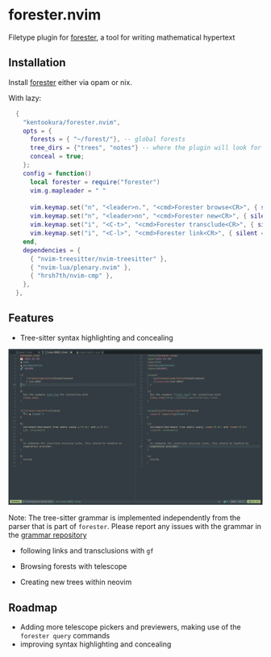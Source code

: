 # forester.nvim

Filetype plugin for [forester](https://sr.ht/~jonsterling/forester/), a tool
for writing mathematical hypertext

## Installation

Install [forester](https://git.sr.ht/~jonsterling/ocaml-forester) either via
opam or nix.

With lazy:

```lua
  {
    "kentookura/forester.nvim",
    opts = {
      forests = { "~/forest/"}, -- global forests
      tree_dirs = {"trees", "notes"} -- where the plugin will look for trees. Works outside of global forests
      conceal = true;
    };
    config = function()
      local forester = require("forester")
      vim.g.mapleader = " "

      vim.keymap.set("n", "<leader>n.", "<cmd>Forester browse<CR>", { silent = true })
      vim.keymap.set("n", "<leader>nn", "<cmd>Forester new<CR>", { silent = true })
      vim.keymap.set("i", "<C-t>", "<cmd>Forester transclude<CR>", { silent = true })
      vim.keymap.set("i", "<C-l>", "<cmd>Forester link<CR>", { silent = true })
    end,
    dependencies = {
      { "nvim-treesitter/nvim-treesitter" },
      { "nvim-lua/plenary.nvim" },
      { "hrsh7th/nvim-cmp" },
    },
  },
```

## Features

- Tree-sitter syntax highlighting and concealing

![Screenshot showcasing the conceal feature](./doc/conceal.png)

  Note: The tree-sitter grammar is implemented independently from the parser that is part of `forester`.
  Please report any issues with the grammar in the [grammar repository](https://github.com/kentookura/tree-sitter-forester)

- following links and transclusions with `gf`

- Browsing forests with telescope

- Creating new trees within neovim

## Roadmap

- Adding more telescope pickers and previewers, making use of the `forester query` commands
- improving syntax highlighting and concealing
